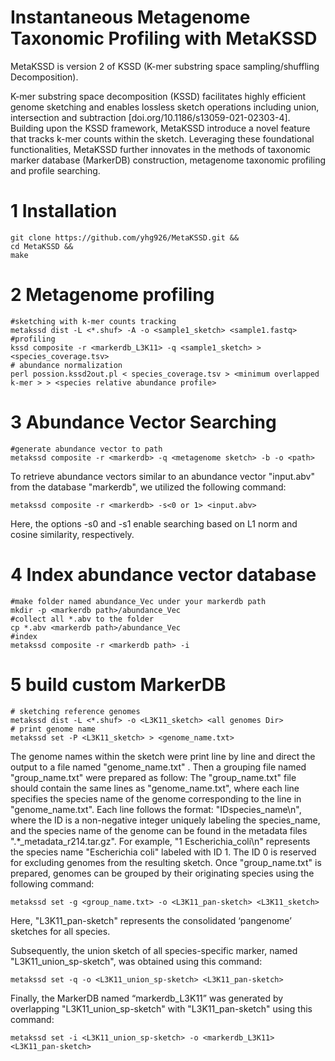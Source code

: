 #  Instantaneous Metagenome Taxonomic Profiling with MetaKSSD

MetaKSSD is version 2 of KSSD (K-mer substring space sampling/shuffling Decomposition).

K-mer substring space decomposition (KSSD) facilitates highly efficient genome sketching and enables lossless sketch operations including union, intersection and subtraction [doi.org/10.1186/s13059-021-02303-4]. Building upon the KSSD framework, MetaKSSD introduce a novel feature that tracks k-mer counts within the sketch. Leveraging these foundational functionalities, MetaKSSD further innovates in the methods of taxonomic marker database (MarkerDB) construction, metagenome taxonomic profiling and profile searching. 

# 1 Installation 
```
git clone https://github.com/yhg926/MetaKSSD.git &&
cd MetaKSSD &&
make
```
# 2 Metagenome profiling
```
#sketching with k-mer counts tracking
metakssd dist -L <*.shuf> -A -o <sample1_sketch> <sample1.fastq>
#profiling
kssd composite -r <markerdb_L3K11> -q <sample1_sketch> > <species_coverage.tsv>
# abundance normalization
perl possion.kssd2out.pl < species_coverage.tsv > <minimum overlapped k-mer > > <species relative abundance profile>
```
# 3 Abundance Vector Searching 

```
#generate abundance vector to path 
metakssd composite -r <markerdb> -q <metagenome sketch> -b -o <path>
```
To retrieve abundance vectors similar to an abundance vector "input.abv" from the database "markerdb", we utilized the following command:

```
metakssd composite -r <markerdb> -s<0 or 1> <input.abv>
```
Here, the options -s0 and -s1 enable searching based on L1 norm and cosine similarity, respectively.

# 4 Index abundance vector database 
```
#make folder named abundance_Vec under your markerdb path
mkdir -p <markerdb path>/abundance_Vec
#collect all *.abv to the folder
cp *.abv <markerdb path>/abundance_Vec
#index 
metakssd composite -r <markerdb path> -i
```

# 5 build custom MarkerDB
```
# sketching reference genomes
metakssd dist -L <*.shuf> -o <L3K11_sketch> <all genomes Dir>
# print genome name
metakssd set -P <L3K11_sketch> > <genome_name.txt>

```
The genome names within the sketch were print line by line and direct the output to a file named "genome_name.txt" .
Then a grouping file named "group_name.txt" were prepared as follow: The "group_name.txt" file should contain the same lines as "genome_name.txt", where each line specifies the species name of the genome corresponding to the line in "genome_name.txt". Each line follows the format: "ID<TAB>species_name\n", where the ID is a non-negative integer uniquely labeling the species_name, and the species name of the genome can be found in the metadata files ".*_metadata_r214.tar.gz". For example, "1 Escherichia_coli\n" represents the species name "Escherichia coli" labeled with ID 1. The ID 0 is reserved for excluding genomes from the resulting sketch. Once "group_name.txt" is prepared, genomes can be grouped by their originating species using the following command:
```
metakssd set -g <group_name.txt> -o <L3K11_pan-sketch> <L3K11_sketch>
```
Here, "L3K11_pan-sketch" represents the consolidated ‘pangenome’ sketches for all species.

Subsequently, the union sketch of all species-specific marker, named "L3K11_union_sp-sketch", was obtained using this command:

```
metakssd set -q -o <L3K11_union_sp-sketch> <L3K11_pan-sketch>
```
Finally, the MarkerDB named “markerdb_L3K11” was generated by overlapping "L3K11_union_sp-sketch" with "L3K11_pan-sketch" using this command:

```
metakssd set -i <L3K11_union_sp-sketch> -o <markerdb_L3K11> <L3K11_pan-sketch>
```









